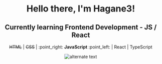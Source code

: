  <h1 align="center">Hello there, I'm Hagane3!</h1>
 <h2 align="center">Currently learning Frontend Development - JS / React</h1>
 <p align="center"><strike>HTML</strike> | <strike>CSS</strike> | :point_right: <strong>JavaScript</strong> :point_left: | React | TypeScript</p>
 
 <p align="center">
    <img src="https://github-readme-streak-stats.herokuapp.com?user=Hagane3" alt="alternate text">
 </p>
